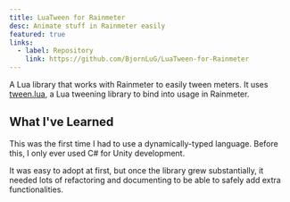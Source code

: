 ```yaml
---
title: LuaTween for Rainmeter
desc: Animate stuff in Rainmeter easily
featured: true
links:
  - label: Repository
    link: https://github.com/BjornLuG/LuaTween-for-Rainmeter
---
```


A Lua library that works with Rainmeter to easily tween meters. It uses [tween.lua](https://github.com/kikito/tween.lua), a Lua tweening library to bind into usage in Rainmeter.

## What I've Learned

This was the first time I had to use a dynamically-typed language. Before this, I only ever used C# for Unity development.

It was easy to adopt at first, but once the library grew substantially, it needed lots of refactoring and documenting to be able to safely add extra functionalities.

